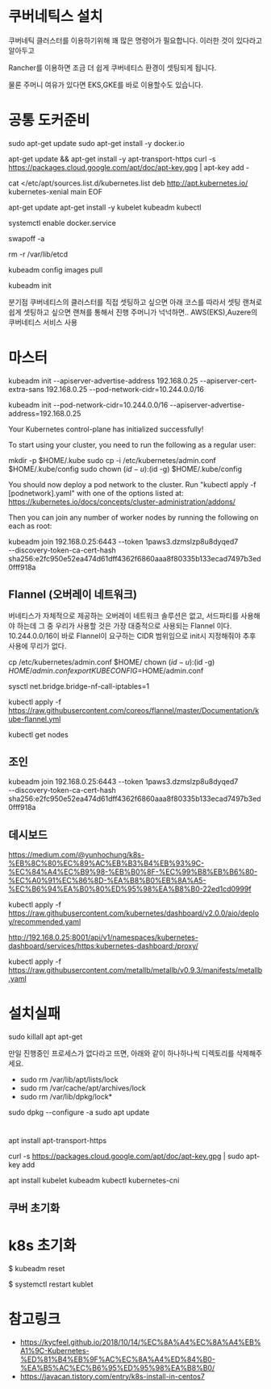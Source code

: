 # 쿠버네틱스 설치

쿠버네틱 클러스터를 이용하기위해 꽤 많은 명령어가 필요합니다. 이러한 것이 있다라고 알아두고

Rancher를 이용하면 조금 더 쉽게 쿠버네티스 환경이 셋팅되게 됩니다. 

물론 주머니 여유가 있다면 EKS,GKE를 바로 이용할수도 있습니다.


# 공통 도커준비

sudo apt-get update
sudo apt-get install -y docker.io

apt-get update && apt-get install -y apt-transport-https
curl -s https://packages.cloud.google.com/apt/doc/apt-key.gpg | apt-key add -

cat <<EOF >/etc/apt/sources.list.d/kubernetes.list
deb http://apt.kubernetes.io/ kubernetes-xenial main
EOF

apt-get update
apt-get install -y kubelet kubeadm kubectl

systemctl enable docker.service

swapoff -a

rm -r /var/lib/etcd

kubeadm config images pull

kubeadm init 

  분기점
  쿠버네티스의 클러스터를 직접 셋팅하고 싶으면 아래 코스를 따라서 셋팅
  랜쳐로 쉽게 셋팅하고 싶으면 랜쳐를 통해서 진행
  주머니가 넉넉하면.. AWS(EKS),Auzere의 쿠버네티스 서비스 사용

# 마스터

kubeadm init --apiserver-advertise-address 192.168.0.25 --apiserver-cert-extra-sans 192.168.0.25 --pod-network-cidr=10.244.0.0/16

kubeadm init --pod-network-cidr=10.244.0.0/16 --apiserver-advertise-address=192.168.0.25

Your Kubernetes control-plane has initialized successfully!

To start using your cluster, you need to run the following as a regular user:

  mkdir -p $HOME/.kube
  sudo cp -i /etc/kubernetes/admin.conf $HOME/.kube/config
  sudo chown $(id -u):$(id -g) $HOME/.kube/config

You should now deploy a pod network to the cluster.
Run "kubectl apply -f [podnetwork].yaml" with one of the options listed at:
  https://kubernetes.io/docs/concepts/cluster-administration/addons/

Then you can join any number of worker nodes by running the following on each as root:

kubeadm join 192.168.0.25:6443 --token 1paws3.dzmslzp8u8dyqed7 \
    --discovery-token-ca-cert-hash sha256:e2fc950e52ea474d61dff4362f6860aaa8f80335b133ecad7497b3ed0fff918a    



## Flannel (오버레이 네트워크)

버네티스가 자체적으로 제공하는 오버레이 네트워크 솔루션은 없고, 서드파티를 사용해야 하는데 그 중 우리가 사용할 것은 가장 대중적으로 사용되는 Flannel 이다. 10.244.0.0/16이 바로 Flannel이 요구하는 CIDR 범위임으로 init시 지정해줘야 추후 사용에 무리가 없다.


cp /etc/kubernetes/admin.conf $HOME/
chown $(id -u):$(id -g) $HOME/admin.conf
export KUBECONFIG=$HOME/admin.conf

sysctl net.bridge.bridge-nf-call-iptables=1

kubectl apply -f https://raw.githubusercontent.com/coreos/flannel/master/Documentation/kube-flannel.yml

kubectl get nodes


## 조인

kubeadm join 192.168.0.25:6443 --token 1paws3.dzmslzp8u8dyqed7 \
    --discovery-token-ca-cert-hash sha256:e2fc950e52ea474d61dff4362f6860aaa8f80335b133ecad7497b3ed0fff918a    

## 데시보드

https://medium.com/@yunhochung/k8s-%EB%8C%80%EC%89%AC%EB%B3%B4%EB%93%9C-%EC%84%A4%EC%B9%98-%EB%B0%8F-%EC%99%B8%EB%B6%80-%EC%A0%91%EC%86%8D-%EA%B8%B0%EB%8A%A5-%EC%B6%94%EA%B0%80%ED%95%98%EA%B8%B0-22ed1cd0999f

kubectl apply -f https://raw.githubusercontent.com/kubernetes/dashboard/v2.0.0/aio/deploy/recommended.yaml

http://192.168.0.25:8001/api/v1/namespaces/kubernetes-dashboard/services/https:kubernetes-dashboard:/proxy/


kubectl apply -f https://raw.githubusercontent.com/metallb/metallb/v0.9.3/manifests/metallb.yaml


# 설치실패
sudo killall apt apt-get

만일 진행중인 프로세스가 없다라고 뜨면, 아래와 같이 하나하나씩 디렉토리를 삭제해주세요.

- sudo rm /var/lib/apt/lists/lock
- sudo rm /var/cache/apt/archives/lock
- sudo rm /var/lib/dpkg/lock*

sudo dpkg --configure -a
sudo apt update


#
apt install apt-transport-https

curl -s https://packages.cloud.google.com/apt/doc/apt-key.gpg | sudo apt-key add

apt install kubelet kubeadm kubectl kubernetes-cni


## 쿠버 초기화
# k8s 초기화

$ kubeadm reset

$ systemctl restart kublet


# 참고링크
- https://kycfeel.github.io/2018/10/14/%EC%8A%A4%EC%8A%A4%EB%A1%9C-Kubernetes-%ED%81%B4%EB%9F%AC%EC%8A%A4%ED%84%B0-%EA%B5%AC%EC%B6%95%ED%95%98%EA%B8%B0/
- https://javacan.tistory.com/entry/k8s-install-in-centos7


